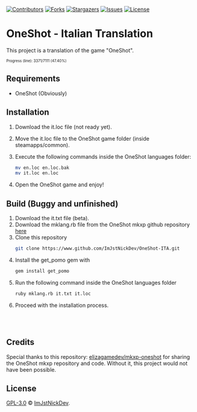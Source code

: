 [![Contributors][contributors-shield]][contributors-url]
[![Forks][forks-shield]][forks-url]
[![Stargazers][stars-shield]][stars-url]
[![Issues][issues-shield]][issues-url]
[![License][license-shield]][license-shield]

# OneShot - Italian Translation

This project is a translation of the game "OneShot".

<sup><sub>Progress (line): 3371/7111 (47.40%)</sub></sup>

## Requirements

- OneShot (Obviously)

## Installation

1. Download the it.loc file (not ready yet).
2. Move the it.loc file to the OneShot game folder (inside steamapps/common).
3. Execute the following commands inside the OneShot languages folder:

   ```sh
   mv en.loc en.loc.bak
   mv it.loc en.loc
   ```
4. Open the OneShot game and enjoy!

## Build (Buggy and unfinished)

1. Download the it.txt file (beta).
2. Download the mklang.rb file from the OneShot mkxp github repository [here](https://github.com/elizagamedev/mkxp-oneshot/blob/master/mklang.rb)
3. Clone this repository
   ```sh
   git clone https://www.github.com/ImJstNickDev/OneShot-ITA.git
   ```
4. Install the get_pomo gem with
   ```sh
   gem install get_pomo
   ```
5. Run the following command inside the OneShot languages folder
   ```sh
   ruby mklang.rb it.txt it.loc
   ```
6. Proceed with the installation process.
<br>
<br>

## Credits

Special thanks to this repository: [elizagamedev/mkxp-oneshot](https://github.com/elizagamedev/mkxp-oneshot) for sharing the OneShot mkxp repository and code. Without it, this project would not have been possible.

## License


[GPL-3.0](LICENSE) © [ImJstNickDev](https://www.github.com/ImJstNickDev).


[contributors-shield]: https://img.shields.io/github/contributors/ImJstNickDev/OneShot-ITA.svg?style=for-the-badge
[contributors-url]: https://github.com/ImJstNickDev/OneShot-ITA/graphs/contributors
[forks-shield]: https://img.shields.io/github/forks/ImJstNickDev/OneShot-ITA.svg?style=for-the-badge
[forks-url]: https://github.com/ImJstNickDev/OneShot-ITA/network/members
[stars-shield]: https://img.shields.io/github/stars/ImJstNickDev/OneShot-ITA.svg?style=for-the-badge
[stars-url]: https://github.com/ImJstNickDev/OneShot-ITA/stargazers
[issues-shield]: https://img.shields.io/github/issues/ImJstNickDev/OneShot-ITA.svg?style=for-the-badge
[issues-url]: https://github.com/ImJstNickDev/SCL_SmartphoneManagerSite/issues
[license-shield]: https://img.shields.io/github/license/ImJstNickDev/OneShot-ITA.svg?style=for-the-badge
[license-url]: https://github.com/ImJstNickDev/SCL_SmartphoneManagerSite/blob/master/LICENSE